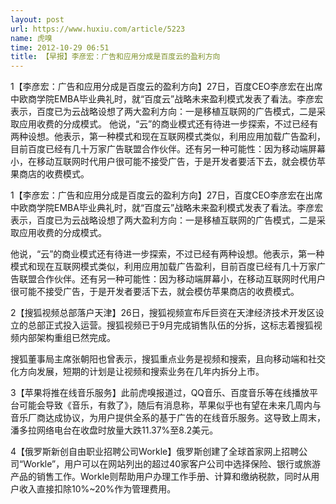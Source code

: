 ```yaml
---
layout: post
url: https://www.huxiu.com/article/5223
name: 虎嗅
time: 2012-10-29 06:51
title: 【早报】李彦宏：广告和应用分成是百度云的盈利方向
---
```

1【李彦宏：广告和应用分成是百度云的盈利方向】27日，百度CEO李彦宏在出席中欧商学院EMBA毕业典礼时，就“百度云”战略未来盈利模式发表了看法。李彦宏表示，百度已为云战略设想了两大盈利方向：一是移植互联网的广告模式，二是采取应用收费的分成模式。 他说，“云”的商业模式还有待进一步探索，不过已经有两种设想。他表示，第一种模式和现在互联网模式类似，利用应用加载广告盈利，目前百度已经有几十万家广告联盟合作伙伴。还有另一种可能性：因为移动端屏幕小，在移动互联网时代用户很可能不接受广告，于是开发者要活下去，就会模仿苹果商店的收费模式。

1【李彦宏：广告和应用分成是百度云的盈利方向】27日，百度CEO李彦宏在出席中欧商学院EMBA毕业典礼时，就“百度云”战略未来盈利模式发表了看法。李彦宏表示，百度已为云战略设想了两大盈利方向：一是移植互联网的广告模式，二是采取应用收费的分成模式。

他说，“云”的商业模式还有待进一步探索，不过已经有两种设想。他表示，第一种模式和现在互联网模式类似，利用应用加载广告盈利，目前百度已经有几十万家广告联盟合作伙伴。还有另一种可能性：因为移动端屏幕小，在移动互联网时代用户很可能不接受广告，于是开发者要活下去，就会模仿苹果商店的收费模式。

2【搜狐视频总部落户天津】26日，搜狐视频宣布斥巨资在天津经济技术开发区设立的总部正式投入运营。搜狐视频已于9月完成销售队伍的分拆，这标志着搜狐视频内部架构重组已然完成。

搜狐董事局主席张朝阳也曾表示，搜狐重点业务是视频和搜索，且向移动端和社交化方向发展，短期的计划是让视频和搜索业务在几年内拆分上市。

3【苹果将推在线音乐服务】此前虎嗅报道过，QQ音乐、百度音乐等在线播放平台可能会导致《音乐，有救了》，随后有消息称，苹果似乎也有望在未来几周内与音乐厂商达成协议，为用户提供全系的基于广告的在线音乐服务。这导致上周末，潘多拉网络电台在收盘时放量大跌11.37%至8.2美元。

4【俄罗斯新创自由职业招聘公司Workle】俄罗斯创建了全球首家网上招聘公司“Workle”，用户可以在网站列出的超过40家客户公司中选择保险、银行或旅游产品的销售工作。Workle则帮助用户办理工作手册、计算和缴纳税款，同时从用户收入直接扣除10%~20%作为管理费用。

